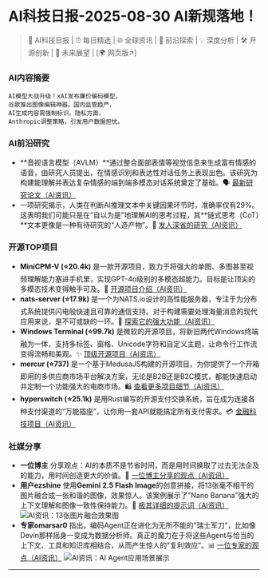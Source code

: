 
# AI科技日报-2025-08-30 AI新规落地！
> 🤖 AI科技日报 | ⏰ 每日精选 | 🌐 全球资讯 | 🔬 前沿探索 | 💡 深度分析 | 🛠️ 开源创新 | 🚀 未来展望 | [🌍 网页版↗️]
### **AI内容摘要**
```
AI模型大战升级！xAI发布廉价编码模型，
谷歌推出图像编辑神器。国内监管趋严，
AI生成内容需强制标识。隐私方面，
Anthropic调整策略，引发用户数据担忧。
```
### AI前沿研究
*   **音视语言模型（AVLM）**通过整合面部表情等视觉信息来生成富有情感的语音，由研究人员提出，在情感识别和表达性对话任务上表现出色。该研究为构建能理解并表达复杂情感的端到端多模态对话系统奠定了基础。🗣️ [最新研究论文（AI资讯）](https://arxiv.org/abs/2508.16188)
*   一项研究揭示，人类在判断AI推理文本中关键因果环节时，准确率仅有29%。这表明我们可能只是在“自以为是”地理解AI的思考过程，其**链式思考（CoT）**文本更像是一种有待研究的“人造产物”。🤔 [发人深省的研究（AI资讯）](https://arxiv.org/abs/2508.16599)
### 开源TOP项目
*   **MiniCPM-V (⭐20.4k)** 是一款开源项目，致力于将强大的单图、多图甚至视频理解能力塞进手机里，实现GPT-4o级别的多模态超能力。目标是让顶尖的多模态技术变得触手可及。🚀 [开源项目介绍（AI资讯）](https://github.com/OpenBMB/MiniCPM-V)
*   **nats-server (⭐17.9k)** 是一个为NATS.io设计的高性能服务器，专注于为分布式系统提供闪电般快速且可靠的通信支持。对于构建需要处理海量消息的现代应用来说，是不可或缺的一环。💌 [探索它的强大功能（AI资讯）](https://github.com/nats-io/nats-server)
*   **Windows Terminal (⭐99.7k)** 是微软的开源项目，将新旧两代Windows终端融为一体，支持多标签、窗格、Unicode字符和自定义主题，让命令行工作流变得流畅和美观。✨ [顶级开源项目（AI资讯）](https://github.com/microsoft/terminal)
*   **mercur (⭐737)** 是一个基于MedusaJS构建的开源项目，为你提供了一个开箱即用的多供应商市场平台解决方案，无论是B2B还是B2C模式，都能快速启动并定制一个功能强大的电商市场。🛍️ [查看更多项目细节（AI资讯）](https://github.com/mercurjs/mercur)
*   **hyperswitch (⭐25.1k)** 是用Rust编写的开源支付交换系统，旨在成为连接各种支付渠道的“万能插座”，让你用一套API就能搞定所有支付需求。💳 [金融科技项目（AI资讯）](https://github.com/juspay/hyperswitch)
### 社媒分享
*   **一位博主** 分享观点：AI的本质不是节省时间，而是用时间换取了过去无法企及的能力，用时间创造更大的价值。🤯 [一位博主分享的观点（AI资讯）](https://x.com/vista8/status/1961229846404796441)
*   **用户ezshine** 使用**Gemini 2.5 Flash Image**的创意拼接，将13张毫不相干的图片融合成一张和谐的图像，效果惊人。该案例展示了"Nano Banana”强大的上下文理解和图像一致性保持能力。🤯 [极其详细的提示词（AI资讯）](https://x.com/ezshine/status/1961225467920617908)
    ![AI资讯：13张图片融合效果图](https://source.hubtoday.app/images/2025/08/news_01k3v8azncebhavakgn83ffz1p.avif)
*   **专家omarsar0** 指出，编码Agent正在进化为无所不能的"瑞士军刀"，比如像Devin那样摇身一变成为数据分析师。真正的魔力在于将这些Agent与恰当的上下文、工具和知识库相结合，从而产生惊人的"复利效应”。📊 [一位专家的观点（AI资讯）](https://x.com/omarsar0/status/1961160950360179092)
    ![AI资讯：AI Agent应用场景展示](https://source.hubtoday.app/images/2025/08/news_01k3v89fzxf1ytdcex193gn033.avif)
---